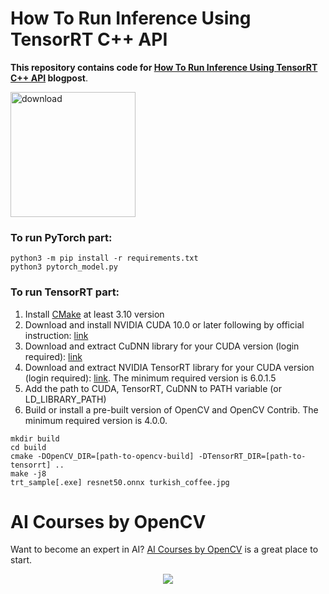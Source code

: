 # How To Run Inference Using TensorRT C++ API

**This repository contains code for [How To Run Inference Using TensorRT C++ API](https://learnopencv.com/how-to-run-inference-using-tensorrt-c-api/) blogpost**.

[<img src="https://learnopencv.com/wp-content/uploads/2022/07/download-button-e1657285155454.png" alt="download" width="200">](https://www.dropbox.com/sh/25lt4zpeww9mmbg/AAC4iNJsUSNoUa1JUprhIQTQa?dl=1)

### To run PyTorch part:
```shell script
python3 -m pip install -r requirements.txt
python3 pytorch_model.py
```

### To run TensorRT part:
1. Install [CMake](https://cmake.org/) at least 3.10 version
2. Download and install NVIDIA CUDA 10.0 or later following by official instruction: [link](https://developer.nvidia.com/cuda-10.0-download-archive)
3. Download and extract CuDNN library for your CUDA version (login required): [link](https://developer.nvidia.com/rdp/cudnn-download)
4. Download and extract NVIDIA TensorRT library for your CUDA version (login required): [link](https://developer.nvidia.com/nvidia-tensorrt-6x-download). The minimum required version is 6.0.1.5
5. Add the path to CUDA, TensorRT, CuDNN to PATH variable (or LD_LIBRARY_PATH)
6. Build or install a pre-built version of OpenCV and OpenCV Contrib. The minimum required version is 4.0.0.

```shell script
mkdir build
cd build
cmake -DOpenCV_DIR=[path-to-opencv-build] -DTensorRT_DIR=[path-to-tensorrt] ..
make -j8
trt_sample[.exe] resnet50.onnx turkish_coffee.jpg
```

# AI Courses by OpenCV

Want to become an expert in AI? [AI Courses by OpenCV](https://opencv.org/courses/) is a great place to start. 

<a href="https://opencv.org/courses/">
<p align="center"> 
<img src="https://www.learnopencv.com/wp-content/uploads/2020/04/AI-Courses-By-OpenCV-Github.png">
</p>
</a>